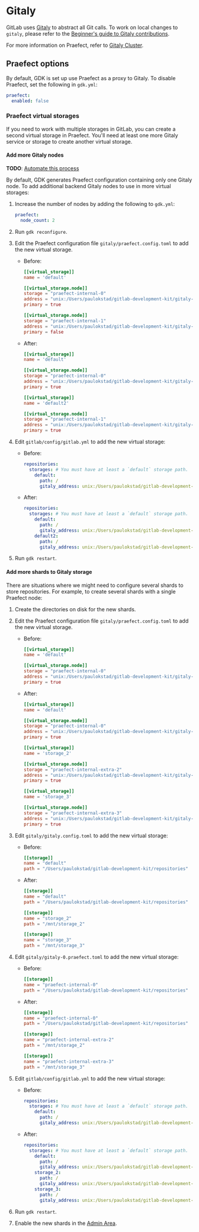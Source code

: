 # Gitaly

GitLab uses [Gitaly](https://docs.gitlab.com/ee/administration/gitaly/index.html) to abstract all
Git calls. To work on local changes to `gitaly`, please refer to the
[Beginner's guide to Gitaly contributions](https://gitlab.com/gitlab-org/gitaly/blob/master/doc/beginners_guide.md).

For more information on Praefect, refer to
[Gitaly Cluster](https://docs.gitlab.com/ee/administration/gitaly/praefect.html).

## Praefect options

By default, GDK is set up use Praefect as a proxy to Gitaly. To disable Praefect, set the following
in `gdk.yml`:

```yaml
praefect:
  enabled: false
```

### Praefect virtual storages

If you need to work with multiple storages in GitLab, you can create a second virtual storage in
Praefect. You'll need at least one more Gitaly service or storage to create another virtual storage.

#### Add more Gitaly nodes

**TODO**: [Automate this process](https://gitlab.com/gitlab-org/gitlab-development-kit/-/issues/827)

By default, GDK generates Praefect configuration containing only one Gitaly node. To add additional
backend Gitaly nodes to use in more virtual storages:

1. Increase the number of nodes by adding the following to `gdk.yml`:

   ```yaml
   praefect:
     node_count: 2
   ```

1. Run `gdk reconfigure`.
1. Edit the Praefect configuration file `gitaly/praefect.config.toml` to add the
   new virtual storage.

   - Before:

     ```toml
     [[virtual_storage]]
     name = 'default'

     [[virtual_storage.node]]
     storage = "praefect-internal-0"
     address = "unix:/Users/paulokstad/gitlab-development-kit/gitaly-praefect-0.socket"
     primary = true

     [[virtual_storage.node]]
     storage = "praefect-internal-1"
     address = "unix:/Users/paulokstad/gitlab-development-kit/gitaly-praefect-1.socket"
     primary = false
     ```

   - After:

     ```toml
     [[virtual_storage]]
     name = 'default'

     [[virtual_storage.node]]
     storage = "praefect-internal-0"
     address = "unix:/Users/paulokstad/gitlab-development-kit/gitaly-praefect-0.socket"
     primary = true

     [[virtual_storage]]
     name = 'default2'

     [[virtual_storage.node]]
     storage = "praefect-internal-1"
     address = "unix:/Users/paulokstad/gitlab-development-kit/gitaly-praefect-1.socket"
     primary = true
     ```

1. Edit `gitlab/config/gitlab.yml` to add the new virtual storage:

   - Before:

     ```yaml
     repositories:
       storages: # You must have at least a `default` storage path.
         default:
           path: /
           gitaly_address: unix:/Users/paulokstad/gitlab-development-kit/praefect.socket
     ```

   - After:

     ```yaml
     repositories:
       storages: # You must have at least a `default` storage path.
         default:
           path: /
           gitaly_address: unix:/Users/paulokstad/gitlab-development-kit/praefect.socket
         default2:
           path: /
           gitaly_address: unix:/Users/paulokstad/gitlab-development-kit/praefect.socket
     ```

1. Run `gdk restart`.

#### Add more shards to Gitaly storage

There are situations where we might need to configure several shards to store repositories. For
example, to create several shards with a single Praefect node:

1. Create the directories on disk for the new shards.
1. Edit the Praefect configuration file `gitaly/praefect.config.toml` to add the new virtual
   storage.

   - Before:

     ```toml
     [[virtual_storage]]
     name = 'default'

     [[virtual_storage.node]]
     storage = "praefect-internal-0"
     address = "unix:/Users/paulokstad/gitlab-development-kit/gitaly-praefect-0.socket"
     primary = true
     ```

   - After:

     ```toml
     [[virtual_storage]]
     name = 'default'

     [[virtual_storage.node]]
     storage = "praefect-internal-0"
     address = "unix:/Users/paulokstad/gitlab-development-kit/gitaly-praefect-0.socket"
     primary = true

     [[virtual_storage]]
     name = 'storage_2'

     [[virtual_storage.node]]
     storage = "praefect-internal-extra-2"
     address = "unix:/Users/paulokstad/gitlab-development-kit/gitaly-praefect-0.socket"
     primary = true

     [[virtual_storage]]
     name = 'storage_3'

     [[virtual_storage.node]]
     storage = "praefect-internal-extra-3"
     address = "unix:/Users/paulokstad/gitlab-development-kit/gitaly-praefect-0.socket"
     primary = true
     ```

1. Edit `gitaly/gitaly.config.toml` to add the new virtual storage:

   - Before:

     ```toml
     [[storage]]
     name = "default"
     path = "/Users/paulokstad/gitlab-development-kit/repositories"
     ```

   - After:

     ```toml
     [[storage]]
     name = "default"
     path = "/Users/paulokstad/gitlab-development-kit/repositories"

     [[storage]]
     name = "storage_2"
     path = "/mnt/storage_2"

     [[storage]]
     name = "storage_3"
     path = "/mnt/storage_3"
      ```

1. Edit `gitaly/gitaly-0.praefect.toml` to add the new virtual storage:

   - Before:

     ```toml
     [[storage]]
     name = "praefect-internal-0"
     path = "/Users/paulokstad/gitlab-development-kit/repositories"
     ```

   - After:

     ```toml
     [[storage]]
     name = "praefect-internal-0"
     path = "/Users/paulokstad/gitlab-development-kit/repositories"

     [[storage]]
     name = "praefect-internal-extra-2"
     path = "/mnt/storage_2"

     [[storage]]
     name = "praefect-internal-extra-3"
     path = "/mnt/storage_3"
     ```

1. Edit `gitlab/config/gitlab.yml` to add the new virtual storage:

   - Before:

     ```yaml
     repositories:
       storages: # You must have at least a `default` storage path.
         default:
           path: /
           gitaly_address: unix:/Users/paulokstad/gitlab-development-kit/praefect.socket
     ```

   - After:

     ```yaml
     repositories:
       storages: # You must have at least a `default` storage path.
         default:
           path: /
           gitaly_address: unix:/Users/paulokstad/gitlab-development-kit/praefect.socket
         storage_2:
           path: /
           gitaly_address: unix:/Users/paulokstad/gitlab-development-kit/praefect.socket
         storage_3:
           path: /
           gitaly_address: unix:/Users/paulokstad/gitlab-development-kit/praefect.socket
     ```

1. Run `gdk restart`.
1. Enable the new shards in the
   [Admin Area](https://docs.gitlab.com/ee/administration/repository_storage_paths.html#choose-where-new-project-repositories-will-be-stored).
